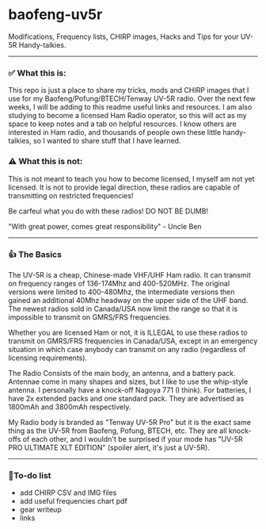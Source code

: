 # baofeng-uv5r

Modifications, Frequency lists, CHIRP images, Hacks and Tips for your UV-5R Handy-talkies.

---

### ✅ What this is:
This repo is just a place to share my tricks, mods and CHIRP images that I use for my Baofeng/Pofung/BTECH/Tenway UV-5R radio.
Over the next few weeks, I will be adding to this readme useful links and resources.
I am also studying to become a licensed Ham Radio operator, so this will act as my space to keep notes and a tab on helpful resources.
I know others are interested in Ham radio, and thousands of people own these little handy-talkies, so I wanted to share stuff that I have learned.


### ⚠ What this is not:
This is not meant to teach you how to become licensed, I myself am not yet licensed. 
It is not to provide legal direction, these radios are capable of transmitting on restricted frequencies!

Be carfeul what you do with these radios! DO NOT BE DUMB!

"With great power, comes great responsibility" - Uncle Ben

---


### 👍 The Basics
The UV-5R is a cheap, Chinese-made VHF/UHF Ham radio.
It can transmit on frequency ranges of 136-174Mhz and 400-520MHz.
The original versions were limited to 400-480Mhz, the intermediate versions then gained an additional 40Mhz headway on the upper side of the UHF band. The newest radios sold in Canada/USA now limit the range so that it is impossible to transmit on GMRS/FRS frequencies. 

Whether you are licensed Ham or not, it is ILLEGAL to use these radios to transmit on GMRS/FRS frequencies in Canada/USA, except in an emergency situation in which case anybody can transmit on any radio (regardless of licensing requirements).

The Radio Consists of the main body, an antenna, and a battery pack.
Antennae come in many shapes and sizes, but I like to use the whip-style antenna. I personally have a knock-off Nagoya 771 (I think).
For batteries, I have 2x extended packs and one standard pack. They are advertised as 1800mAh and 3800mAh respectively.

My Radio body is branded as "Tenway UV-5R Pro" but it is the exact same thing as the UV-5R from Baofeng, Pofung, BTECH, etc.
They are all knock-offs of each other, and I wouldn't be surprised if your mode has "UV-5R PRO ULTIMATE XLT EDITION" (spoiler alert, it's just a UV-5R).

---

### 📃To-do list
- add CHIRP CSV and IMG files
- add useful frequencies chart pdf
- gear writeup
- links
